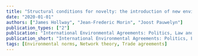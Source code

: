 ```yaml
---
title: "Structural conditions for novelty: the introduction of new environmental clauses to the trade regime complex"
date: "2020-01-01"
authors: ["James Hollway", "Jean-Frederic Morin", "Joost Pauwelyn"]
publication_types: ["2"]
publication: "International Environmental Agreements: Politics, Law and Economics, (70), 2, _pp. 247--25_, https://doi.org/10.1007/s10784-019-09464-5"
publication_short: "International Environmental Agreements: Politics, Law and Economics, (70), 2, _pp. 247--25_, https://doi.org/10.1007/s10784-019-09464-5"
tags: [Environmental norms, Network theory, Trade agreements]
---
```

